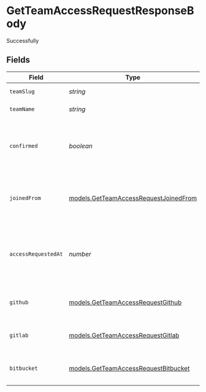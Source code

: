 # GetTeamAccessRequestResponseBody

Successfully


## Fields

| Field                                                                                       | Type                                                                                        | Required                                                                                    | Description                                                                                 | Example                                                                                     |
| ------------------------------------------------------------------------------------------- | ------------------------------------------------------------------------------------------- | ------------------------------------------------------------------------------------------- | ------------------------------------------------------------------------------------------- | ------------------------------------------------------------------------------------------- |
| `teamSlug`                                                                                  | *string*                                                                                    | :heavy_check_mark:                                                                          | The slug of the team.                                                                       | my-team                                                                                     |
| `teamName`                                                                                  | *string*                                                                                    | :heavy_check_mark:                                                                          | The name of the team.                                                                       | My Team                                                                                     |
| `confirmed`                                                                                 | *boolean*                                                                                   | :heavy_check_mark:                                                                          | Current status of the membership. Will be `true` if confirmed, if pending it'll be `false`. | false                                                                                       |
| `joinedFrom`                                                                                | [models.GetTeamAccessRequestJoinedFrom](../models/getteamaccessrequestjoinedfrom.md)        | :heavy_check_mark:                                                                          | A map that describes the origin from where the user joined.                                 |                                                                                             |
| `accessRequestedAt`                                                                         | *number*                                                                                    | :heavy_check_mark:                                                                          | Timestamp in milliseconds when the user requested access to the team.                       | 1588720733602                                                                               |
| `github`                                                                                    | [models.GetTeamAccessRequestGithub](../models/getteamaccessrequestgithub.md)                | :heavy_check_mark:                                                                          | Map of the connected GitHub account.                                                        |                                                                                             |
| `gitlab`                                                                                    | [models.GetTeamAccessRequestGitlab](../models/getteamaccessrequestgitlab.md)                | :heavy_check_mark:                                                                          | Map of the connected GitLab account.                                                        |                                                                                             |
| `bitbucket`                                                                                 | [models.GetTeamAccessRequestBitbucket](../models/getteamaccessrequestbitbucket.md)          | :heavy_check_mark:                                                                          | Map of the connected Bitbucket account.                                                     |                                                                                             |